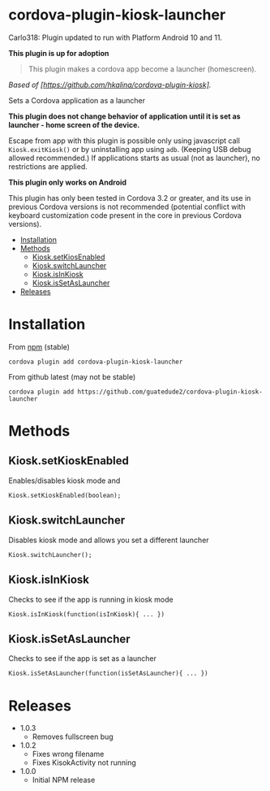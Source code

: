 # cordova-plugin-kiosk-launcher

Carlo318: Plugin updated to run with Platform Android 10 and 11.


**This plugin is up for adoption**

> This plugin makes a cordova app become a launcher (homescreen).

_Based of [https://github.com/hkalina/cordova-plugin-kiosk]._

Sets a Cordova application as a launcher

**This plugin does not change behavior of application until it is set as launcher - home screen of the device.**

Escape from app with this plugin is possible only using javascript call `Kiosk.exitKiosk()`
or by uninstalling app using `adb`. (Keeping USB debug allowed recommended.)
If applications starts as usual (not as launcher), no restrictions are applied.

**This plugin only works on Android**


This plugin has only been tested in Cordova 3.2 or greater, and its use in previous Cordova versions is not recommended (potential conflict with keyboard customization code present in the core in previous Cordova versions).

- [Installation](#installation)
- [Methods](#methods)
    - [Kiosk.setKiosEnabled](#kioskSetKioskEnabled)
    - [Kiosk.switchLauncher](#kioskSwitchLauncher)
    - [Kiosk.isInKiosk](#kioskIsInKiosk)
    - [Kiosk.isSetAsLauncher](#kioskIsSetAsLauncher)
- [Releases](#releases)

# Installation

From [npm](https://www.npmjs.com/package/cordova-plugin-kiosk-launcher) (stable)

`cordova plugin add cordova-plugin-kiosk-launcher`

From github latest (may not be stable)

`cordova plugin add https://github.com/guatedude2/cordova-plugin-kiosk-launcher`


# Methods

## Kiosk.setKioskEnabled

Enables/disables kiosk mode and

    Kiosk.setKioskEnabled(boolean);


## Kiosk.switchLauncher

Disables kiosk mode and allows you set a different launcher

    Kiosk.switchLauncher();


## Kiosk.isInKiosk

Checks to see if the app is running in kiosk mode

    Kiosk.isInKiosk(function(isInKiosk){ ... })

## Kiosk.isSetAsLauncher

Checks to see if the app is set as a launcher

    Kiosk.isSetAsLauncher(function(isSetAsLauncher){ ... })

# Releases
- 1.0.3
    - Removes fullscreen bug
- 1.0.2
    - Fixes wrong filename
    - Fixes KisokActivity not running
- 1.0.0
   - Initial NPM release
